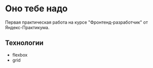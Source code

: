 # Оно тебе надо
Первая практическая работа на курсе "Фронтенд-разработчик" от Яндекс-Практикума.

## Технологии
- flexbox
- grid
